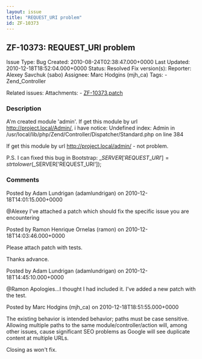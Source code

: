 ```yaml
---
layout: issue
title: "REQUEST_URI problem"
id: ZF-10373
---
```


ZF-10373: REQUEST\_URI problem
------------------------------

 Issue Type: Bug Created: 2010-08-24T02:38:47.000+0000 Last Updated: 2010-12-18T18:52:04.000+0000 Status: Resolved Fix version(s): 
 Reporter:  Alexey Savchuk (sabo)  Assignee:  Marc Hodgins (mjh\_ca)  Tags: - Zend\_Controller
 
 Related issues: 
 Attachments: - [ZF-10373.patch](/issues/secure/attachment/13553/ZF-10373.patch)
 
### Description

A'm created module 'admin'. If get this module by url <http://project.local/Admin/>, i have notice: Undefined index: Admin in /usr/local/lib/php/Zend/Controller/Dispatcher/Standard.php on line 384

If get this module by url <http://project.local/admin/> - not problem.

P.S. I can fixed this bug in Bootstrap: $\_SERVER['REQUEST\_URI'] = strtolower($\_SERVER['REQUEST\_URI']);

 

 

### Comments

Posted by Adam Lundrigan (adamlundrigan) on 2010-12-18T14:01:15.000+0000

@Alexey I've attached a patch which should fix the specific issue you are encountering

 

 

Posted by Ramon Henrique Ornelas (ramon) on 2010-12-18T14:03:46.000+0000

Please attach patch with tests.

Thanks advance.

 

 

Posted by Adam Lundrigan (adamlundrigan) on 2010-12-18T14:45:10.000+0000

@Ramon Apologies...I thought I had included it. I've added a new patch with the test.

 

 

Posted by Marc Hodgins (mjh\_ca) on 2010-12-18T18:51:55.000+0000

The existing behavior is intended behavior; paths must be case sensitive. Allowing multiple paths to the same module/controller/action will, among other issues, cause significant SEO problems as Google will see duplicate content at multiple URLs.

Closing as won't fix.

 

 